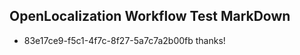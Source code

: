 ## OpenLocalization Workflow Test MarkDown
* 83e17ce9-f5c1-4f7c-8f27-5a7c7a2b00fb 
thanks!<!--HONumber=Mar16_HO2-->
